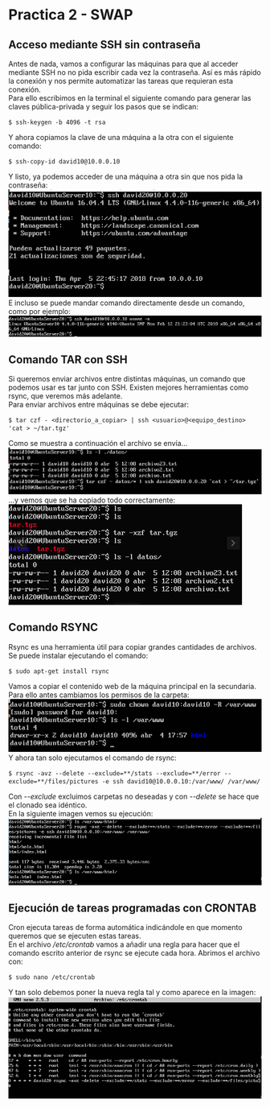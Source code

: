 # Practica 2 - SWAP

## Acceso mediante SSH sin contraseña
Antes de nada, vamos a configurar las máquinas para que al acceder mediante SSH no no pida escribir cada vez la contraseña. Así es más rápido la conexión y nos permite automatizar las tareas que requieran esta conexión.  
Para ello escribimos en la terminal el siguiente comando para generar las claves pública-privada y seguir los pasos que se indican:  
~~~
$ ssh-keygen -b 4096 -t rsa
~~~
Y ahora copiamos la clave de una máquina a la otra con el siguiente comando:  
~~~
$ ssh-copy-id david10@10.0.0.10
~~~
Y listo, ya podemos acceder de una máquina a otra sin que nos pida la contraseña:  
![imagen](https://github.com/Anixo/SWAP/blob/master/Practicas/P2/img/1_ssh.png)  
E incluso se puede mandar comando directamente desde un comando, como por ejemplo:  
![imagen](https://github.com/Anixo/SWAP/blob/master/Practicas/P2/img/2_ssh_comando.png)  

## Comando TAR con SSH
Si queremos enviar archivos entre distintas máquinas, un comando que podemos usar es tar junto con SSH. Existen mejores herramientas como rsync, que veremos más adelante.  
Para enviar archivos entre máquinas se debe ejecutar:  
~~~
$ tar czf - <directorio_a_copiar> | ssh <usuario>@<equipo_destino> 'cat > ~/tar.tgz'
~~~
Como se muestra a continuación el archivo se envía...  
![imagen](https://github.com/Anixo/SWAP/blob/master/Practicas/P2/img/3_tar_envio.png)  
...y vemos que se ha copiado todo correctamente:  
![imagen](https://github.com/Anixo/SWAP/blob/master/Practicas/P2/img/4_tar_recibo.png)  

## Comando RSYNC
Rsync es una herramienta útil para copiar grandes cantidades de archivos. Se puede instalar ejecutando el comando:
~~~
$ sudo apt-get install rsync
~~~
Vamos a copiar el contenido web de la máquina principal en la secundaria. Para ello antes cambiamos los permisos de la carpeta:  
![imagen](https://github.com/Anixo/SWAP/blob/master/Practicas/P2/img/5_rsync_permisos.png)  
Y ahora tan solo ejecutamos el comando de rsync:  
~~~
$ rsync -avz --delete --exclude=**/stats --exclude=**/error --exclude=**/files/pictures -e ssh david10@10.0.0.10:/var/www/ /var/www/
~~~
Con *--exclude* excluimos carpetas no deseadas y con *--delete* se hace que el clonado sea idéntico.  
En la siguiente imagen vemos su ejecución:  
![imagen](https://github.com/Anixo/SWAP/blob/master/Practicas/P2/img/6_rsync.png)  

## Ejecución de tareas programadas con CRONTAB
Cron ejecuta tareas de forma automática indicándole en que momento queremos que se ejecuten estas tareas.  
En el archivo */etc/crontab* vamos a añadir una regla para hacer que el comando escrito anterior de rsync se ejecute cada hora. Abrimos el archivo con:  
~~~
$ sudo nano /etc/crontab
~~~
Y tan solo debemos poner la nueva regla tal y como aparece en la imagen:  
![imagen](https://github.com/Anixo/SWAP/blob/master/Practicas/P2/img/7_cron.png)  
